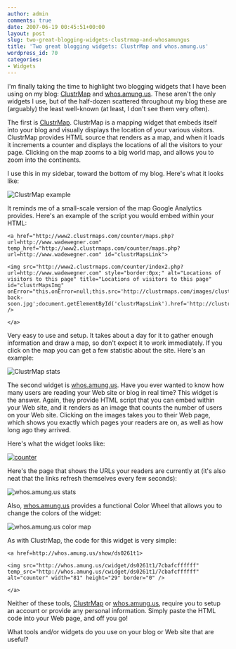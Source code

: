 ```yaml
---
author: admin
comments: true
date: 2007-06-19 00:45:51+00:00
layout: post
slug: two-great-blogging-widgets-clustrmap-and-whosamungus
title: 'Two great blogging widgets: ClustrMap and whos.amung.us'
wordpress_id: 70
categories:
- Widgets
---
```


I'm finally taking the time to highlight two blogging widgets that I have been using on my blog: [ClustrMap](http://www2.clustrmaps.com/) and [whos.amung.us](http://whos.amung.us/). These aren't the only widgets I use, but of the half-dozen scattered throughout my blog these are (arguably) the least well-known (at least, I don't see them very often).

The first is [ClustrMap](http://www2.clustrmaps.com/). ClustrMap is a mapping widget that embeds itself into your blog and visually displays the location of your various visitors. ClustrMap provides HTML source that renders as a map, and when it loads it increments a counter and displays the locations of all the visitors to your page. Clicking on the map zooms to a big world map, and allows you to zoom into the continents.

I use this in my sidebar, toward the bottom of my blog. Here's what it looks like:

![ClustrMap example](http://images.wadewegner.com/wordpress/content/binary/cluster.gif)

It reminds me of a small-scale version of the map Google Analytics provides. Here's an example of the script you would embed within your HTML:

	<a href="http://www2.clustrmaps.com/counter/maps.php?url=http://www.wadewegner.com" temp_href="http://www2.clustrmaps.com/counter/maps.php?url=http://www.wadewegner.com" id="clustrMapsLink">
	    
	<img src="http://www2.clustrmaps.com/counter/index2.php?url=http://www.wadewegner.com" style="border:0px;" alt="Locations of visitors to this page" title="Locations of visitors to this page" id="clustrMapsImg" onError="this.onError=null;this.src='http://clustrmaps.com/images/clustrmaps-back-soon.jpg';document.getElementById('clustrMapsLink').href='http://clustrmaps.com'" />

	</a>

Very easy to use and setup. It takes about a day for it to gather enough information and draw a map, so don't expect it to work immediately. If you click on the map you can get a few statistic about the site. Here's an example:

![ClustrMap stats](http://images.wadewegner.com/wordpress/content/binary/stats.gif)

The second widget is [whos.amung.us](http://whos.amung.us/). Have you ever wanted to know how many users are reading your Web site or blog in real time? This widget is the answer. Again, they provide HTML script that you can embed within your Web site, and it renders as an image that counts the number of users on your Web site. Clicking on the images takes you to their Web page, which shows you exactly which pages your readers are on, as well as how long ago they arrived.

Here's what the widget looks like:

[![counter](http://whos.amung.us/cwidget/ds0261t1/7cbafcffffff)](http://whos.amung.us/show/ds0261t1)

Here's the page that shows the URLs your readers are currently at (it's also neat that the links refresh themselves every few seconds):

![whos.amung.us stats](http://images.wadewegner.com/wordpress/content/binary/links.gif)

Also, [whos.amung.us](http://whos.amung.us/) provides a functional Color Wheel that allows you to change the colors of the widget:

![whos.amung.us color map](http://images.wadewegner.com/wordpress/content/binary/wheel.gif)

As with ClustrMap, the code for this widget is very simple:
    
	<a href=http://whos.amung.us/show/ds0261t1>
	    
	<img src="http://whos.amung.us/cwidget/ds0261t1/7cbafcffffff" temp_src="http://whos.amung.us/cwidget/ds0261t1/7cbafcffffff" alt="counter" width="81" height="29" border="0" />
	    
	</a>

Neither of these tools, [ClustrMap](http://www2.clustrmaps.com/) or [whos.amung.us](http://whos.amung.us/), require you to setup an account or provide any personal information. Simply paste the HTML code into your Web page, and off you go!

What tools and/or widgets do you use on your blog or Web site that are useful?